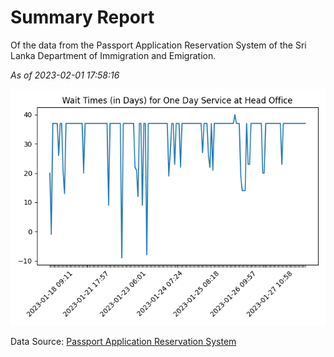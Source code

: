# Summary Report

Of the data from the Passport Application Reservation System of the Sri Lanka Department of Immigration and Emigration.

*As of 2023-02-01 17:58:16*

![Wait Time Chart](summary.wait_time_chart.png)

Data Source: [Passport Application Reservation System](https://eservices.immigration.gov.lk:8443/appointment/pages/reservationApplication.xhtml)